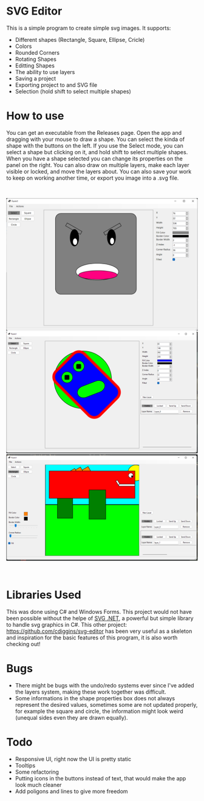 # SVG Editor
This is a simple program to create simple svg images. It supports:
  - Different shapes (Rectangle, Square, Ellipse, Cricle)
  - Colors
  - Rounded Corners
  - Rotating Shapes
  - Editting Shapes
  - The ability to use layers
  - Saving a project
  - Exporting project to and SVG file
  - Selection (hold shift to select multiple shapes)

# How to use
You can get an executable from the Releases page. Open the app and dragging with your mouse to draw a shape. You can select the kinda of shape with the buttons on the left. If you use the Select mode, you can select a shape but clicking on it, and hold shift to select multiple shapes. When you have a shape selected you can change its properties on the panel on the right. You can also draw on multiple layers, make each layer visible or locked, and move the layers about. You can also save your work to keep on working another time, or export you image into a .svg file.

<br>

![Screenshot1](Images/Screenshot1.png)
![Screenshot1](Images/Screenshot2.png)
![Screenshot1](Images/Screenshot3.png)

<br>

# Libraries Used
This was done using C# and Windows Forms. This project would not have been possible without the helpe of <a href="https://github.com/svg-net/SVG">SVG .NET</a>,
a powerful but simple library to handle svg graphics in C#. This other project: <a href="https://github.com/cdiggins/svg-editor">https://github.com/cdiggins/svg-editor</a> has been very useful as a skeleton and inspiration for the basic features of this program, it is also worth checking out!

# Bugs
  - There might be bugs with the undo/redo systems ever since I've added the layers system, making these work together was difficult.
  - Some informations in the shape properties box does not always represent the desired values, sometimes some are not updated properly, for example the square and circle, the information might look weird (unequal sides even they are drawn equally). 
  
# Todo
  - Responsive UI, right now the UI is pretty static
  - Tooltips
  - Some refactoring
  - Putting icons in the buttons instead of text, that would make the app look much cleaner
  - Add poligons and lines to give more freedom
